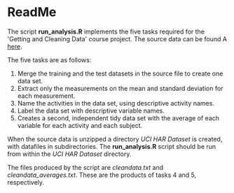 ReadMe
======

The script **run_analysis.R** implements the five tasks required for the 'Getting and Cleaning Data' course project. The source data can be found A [here](https://d396qusza40orc.cloudfront.net/getdata%2Fprojectfiles%2FUCI%20HAR%20Dataset.zip).

The five tasks are as follows:

1. Merge the training and the test datasets in the source file to create one data set.
2. Extract only the measurements on the mean and standard deviation for each measurement. 
3. Name the activities in the data set, using descriptive activity names. 
4. Label the data set with descriptive variable names. 
5. Creates a second, independent tidy data set with the average of each variable for each activity and each subject.

When the source data is unzipped a directory *UCI HAR Dataset* is created, with datafiles in subdirectories. The **run_analysis.R** script should be run from within the *UCI HAR Dataset* directory. 

The files produced by the script are *cleandata.txt* and *cleandata_averages.txt*. These are the products of tasks 4 and 5, respectively.